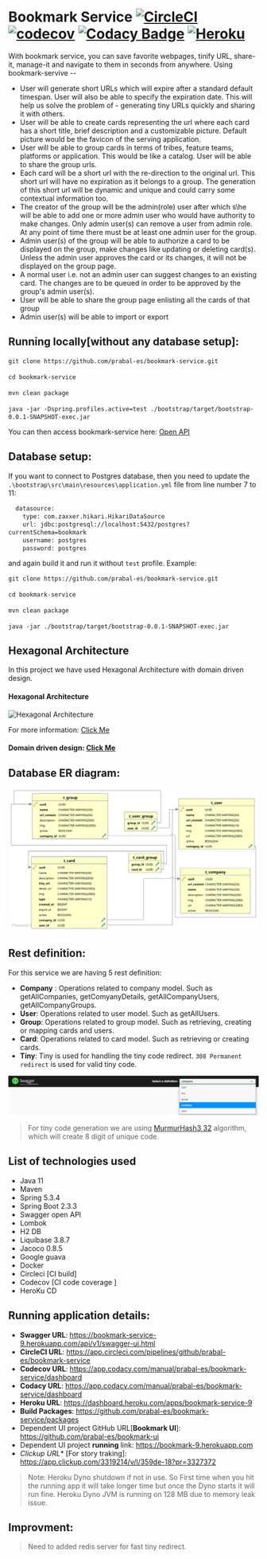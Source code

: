 # Bookmark Service [![CircleCI](https://circleci.com/gh/prabal-es/bookmark-service.svg?style=svg&circle-token=e230712c1d302f0dfbc0bbfccd5a6300457f5f73)](https://circleci.com/gh/prabal-es/bookmark-service) [![codecov](https://codecov.io/gh/prabal-es/bookmark-service/branch/master/graph/badge.svg?token=5FF8ZIXH7F)](https://codecov.io/gh/prabal-es/bookmark-service) [![Codacy Badge](https://app.codacy.com/project/badge/Grade/ad7b78fe92664402a84512aca3e27b15)](https://www.codacy.com?utm_source=github.com&amp;utm_medium=referral&amp;utm_content=prabal-es/bookmark-service&amp;utm_campaign=Badge_Grade) [![Heroku](https://heroku-badge.herokuapp.com/?app=heroku-badge)](https://bookmark-service-9.herokuapp.com/api/v1/swagger-ui.html)

With bookmark service, you can save favorite webpages, tinify URL, share-it, manage-it and navigate to them in seconds from anywhere. Using bookmark-servive --
- User will generate short URLs which will expire after a standard default timespan. User will also be able to specify the expiration date. This will help us solve the problem of - generating tiny URLs quickly and sharing it with others.
- User will be able to create cards representing the url where each card has a short title, brief description and a customizable picture. Default picture would be the favicon of the serving application.
- User will be able to group cards in terms of tribes, feature teams, platforms or application. This would be like a catalog. User will be able to share the group urls.
- Each card will be a short url with the re-direction to the original url. This short url will have no expiration as it belongs to a group. The generation of this short url will be dynamic and unique and could carry some contextual information too.
- The creator of the group will be the admin(role) user after which s\he will be able to add one or more admin user who would have authority to make changes. Only admin user(s) can remove a user from admin role. At any point of time there must be at least one admin user for the group.
- Admin user(s) of the group will be able to authorize a card to be displayed on the group, make changes like updating or deleting card(s). Unless the admin user approves the card or its changes, it will not be displayed on the group page.
- A normal user i.e. not an admin user can suggest changes to an existing card. The changes are to be queued in order to be approved by the group's admin user(s).
- User will be able to share the group page enlisting all the cards of that group
- Admin user(s) will be able to import or export

## Running locally[without any database setup]:
```
git clone https://github.com/prabal-es/bookmark-service.git

cd bookmark-service

mvn clean package

java -jar -Dspring.profiles.active=test ./bootstrap/target/bootstrap-0.0.1-SNAPSHOT-exec.jar

```
You can then access bookmark-service here: [Open API](http://localhost:8080/api/v1/swagger-ui.html)

## Database setup:
If you want to connect to Postgres database, then you need to update the `.\bootstrap\src\main\resources\application.yml` file from line number 7 to 11:
```
  datasource:
    type: com.zaxxer.hikari.HikariDataSource
    url: jdbc:postgresql://localhost:5432/postgres?currentSchema=bookmark
    username: postgres
    password: postgres
```
and again build it and run it without `test` profile. Example:
```
git clone https://github.com/prabal-es/bookmark-service.git

cd bookmark-service

mvn clean package

java -jar ./bootstrap/target/bootstrap-0.0.1-SNAPSHOT-exec.jar
```
## Hexagonal Architecture
In this project we have used Hexagonal Architecture with domain driven design.
#### Hexagonal Architecture
![Hexagonal Architecture](https://stefanoalletti.files.wordpress.com/2017/10/clean-architecture.png?w=590&h=333)

For more information: [Click Me](https://en.wikipedia.org/wiki/Hexagonal_architecture_(software))

#### Domain driven design: [Click Me](https://en.wikipedia.org/wiki/Domain-driven_design)

## Database ER diagram:
![Database ER diagram](https://github.com/prabal-es/bookmark-service/blob/development/.github/docs/db.svg?raw=true)

## Rest definition:
For this service we are having 5 rest definition:
- **Company** : Operations related to company model. Such as getAllCompanies, getComyanyDetails, getAllCompanyUsers, getAllCompanyGroups. 
- **User**: Operations related to user model. Such as getAllUsers.
- **Group**: Operations related to group model. Such as retrieving, creating or mapping cards and users.
- **Card**: Operations related to card model. Such as retrieving or creating cards.
- **Tiny**: Tiny is used for handling the tiny code redirect. `308 Permanent redirect` is used for valid tiny code.

![Rest definition](https://github.com/prabal-es/bookmark-service/blob/development/.github/docs/rest_definition.png?raw=true)

> For tiny code generation we are using [MurmurHash3 32](https://en.wikipedia.org/wiki/MurmurHash) algorithm, which will create 8 digit of unique code.

## List of technologies used
- Java 11 
- Maven
- Spring 5.3.4
- Spring Boot 2.3.3
- Swagger open API
- Lombok
- H2 DB
- Liquibase 3.8.7
- Jacoco 0.8.5
- Google guava
- Docker
- Circleci [CI build]
- Codecov [CI code coverage ]
- HeroKu CD

## Running application details: 
- **Swagger URL**: https://bookmark-service-9.herokuapp.com/api/v1/swagger-ui.html
- **CircleCI URL**: https://app.circleci.com/pipelines/github/prabal-es/bookmark-service
- **Codecov URL**: https://app.codacy.com/manual/prabal-es/bookmark-service/dashboard
- **Codacy URL**: https://app.codacy.com/manual/prabal-es/bookmark-service/dashboard
- **Heroku URL**: https://dashboard.heroku.com/apps/bookmark-service-9
- **Build Packages**: https://github.com/prabal-es/bookmark-service/packages
- Dependent UI project GitHub URL[**Bookmark UI**]: https://github.com/prabal-es/bookmark-ui
- Dependent UI project **running** link: https://bookmark-9.herokuapp.com
- *Clickup URL** [For story traking]: https://app.clickup.com/3319214/v/l/359de-18?pr=3327372

> Note: Heroku Dyno shutdown if not in use. So First time when you hit the running app it will take longer time but once the Dyno starts it will run fine.
> Heroku Dyno JVM is running on 128 MB due to memory leak issue.

## Improvment:
> Need to added redis server for fast tiny redirect.

  

